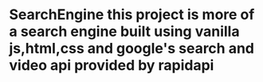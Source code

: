 # SearchEngine this project is more of a search engine built using vanilla js,html,css and google's search and video api provided by rapidapi
